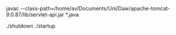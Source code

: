 javac --class-path=/home/av/Documents/Uni/Daw/apache-tomcat-9.0.87/lib/servlet-api.jar *.java

./shutdown
./startup